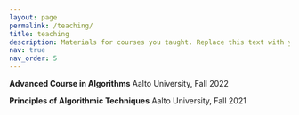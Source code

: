 ```yaml
---
layout: page
permalink: /teaching/
title: teaching
description: Materials for courses you taught. Replace this text with your description.
nav: true
nav_order: 5
---
```


**Advanced Course in Algorithms**
Aalto University, Fall 2022

**Principles of Algorithmic Techniques**
Aalto University, Fall 2021
